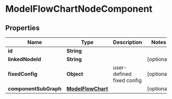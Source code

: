 # ModelFlowChartNodeComponent

## Properties
Name | Type | Description | Notes
------------ | ------------- | ------------- | -------------
**id** | **String** |  | 
**linkedNodeId** | **String** |  |  [optional]
**fixedConfig** | **Object** | user-defined fixed config |  [optional]
**componentSubGraph** | [**ModelFlowChart**](ModelFlowChart.md) |  |  [optional]
